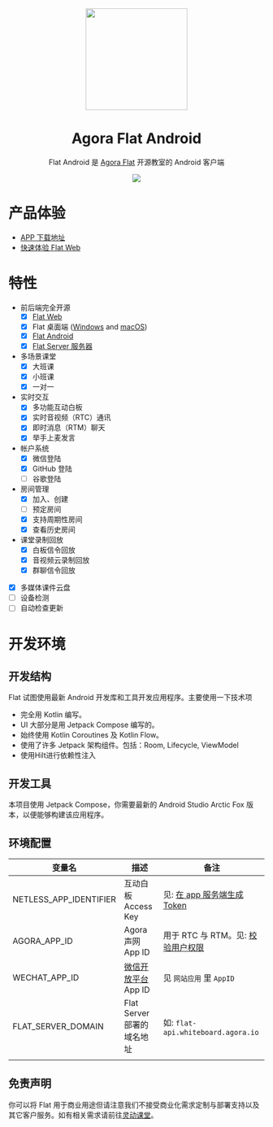 <div align="center">
    <img width="200" height="200" style="display: block;" src="art/flat-logo.png">
</div>

<!-- 
<div align="center">
    <img alt="GitHub" src="https://img.shields.io/github/license/netless-io/flat-android?color=9cf&style=flat-square">
</div> 
-->

<div align="center">
    <h1>Agora Flat Android</h1>
    <p>Flat Android 是 <a href="https://www.flat.shengwang.cn/">Agora Flat</a> 开源教室的 Android 客户端</p>
    <img src="art/flat-showcase-zh.jpg">
</div>

# 产品体验

- [APP 下载地址][flat-homepage]
- [快速体验 Flat Web][flat-web]

# 特性

- 前后端完全开源
    -   [x] [Flat Web][flat-web]
    -   [x] Flat 桌面端 ([Windows][flat-homepage] and [macOS][flat-homepage])
    -   [x] [Flat Android][flat-android]
    -   [x] [Flat Server 服务器][flat-server]
- 多场景课堂
    -   [x] 大班课
    -   [x] 小班课
    -   [x] 一对一
- 实时交互
    -   [x] 多功能互动白板
    -   [x] 实时音视频（RTC）通讯
    -   [x] 即时消息（RTM）聊天
    -   [x] 举手上麦发言
- 帐户系统
    -   [x] 微信登陆
    -   [x] GitHub 登陆
    -   [ ] 谷歌登陆
- 房间管理
    -   [x] 加入、创建
    -   [ ] 预定房间
    -   [x] 支持周期性房间
    -   [x] 查看历史房间
- 课堂录制回放
    -   [x] 白板信令回放
    -   [x] 音视频云录制回放
    -   [x] 群聊信令回放
-   [x] 多媒体课件云盘
-   [ ] 设备检测
-   [ ] 自动检查更新

# 开发环境

## 开发结构

Flat 试图使用最新 Android 开发库和工具开发应用程序。主要使用一下技术项

* 完全用 Kotlin 编写。
* UI 大部分是用 Jetpack Compose 编写的。
* 始终使用 Kotlin Coroutines 及 Kotlin Flow。
* 使用了许多 Jetpack 架构组件。包括：Room, Lifecycle, ViewModel
* 使用Hilt进行依赖性注入

## 开发工具

本项目使用 Jetpack Compose，你需要最新的 Android Studio Arctic Fox 版本，以便能够构建该应用程序。

## 环境配置

| 变量名                               | 描述                                               | 备注                                                             |
| ------------------------------------ | -------------------------------------------------- | ---------------------------------------------------------------- |
| NETLESS_APP_IDENTIFIER               | 互动白板 Access Key                                | 见: [在 app 服务端生成 Token][netless-auth]                      |
| AGORA_APP_ID                         | Agora 声网 App ID                                  | 用于 RTC 与 RTM。见: [校验用户权限][agora-app-id-auth]           |
| WECHAT_APP_ID                        | [微信开放平台][open-wechat] App ID                 | 见 `网站应用` 里 `AppID`                                         |
| FLAT_SERVER_DOMAIN                   | Flat Server 部署的域名地址                         | 如: `flat-api.whiteboard.agora.io`                               |
|                                                                  |

## 免责声明

你可以将 Flat
用于商业用途但请注意我们不接受商业化需求定制与部署支持以及其它客户服务。如有相关需求请前往[灵动课堂](https://www.agora.io/cn/agora-flexible-classroom)。

[flat-homepage]: https://www.flat.shengwang.cn/

[flat-web]: https://web.flat.shengwang.cn/

[flat-server]: https://github.com/netless-io/flat-server

[flat-android]: https://github.com/netless-io/flat-android

[open-wechat]: https://open.weixin.qq.com/

[netless-auth]: https://docs.agora.io/cn/whiteboard/generate_whiteboard_token_at_app_server?platform=RESTful

[agora-app-id-auth]: https://docs.agora.io/cn/Agora%20Platform/token#a-name--appidause-an-app-id-for-authentication

[cloud-recording]: https://docs.agora.io/cn/cloud-recording/cloud_recording_api_rest?platform=RESTful#storageConfig

[cloud-recording-background]: https://docs.agora.io/cn/cloud-recording/cloud_recording_layout?platform=RESTful#background
